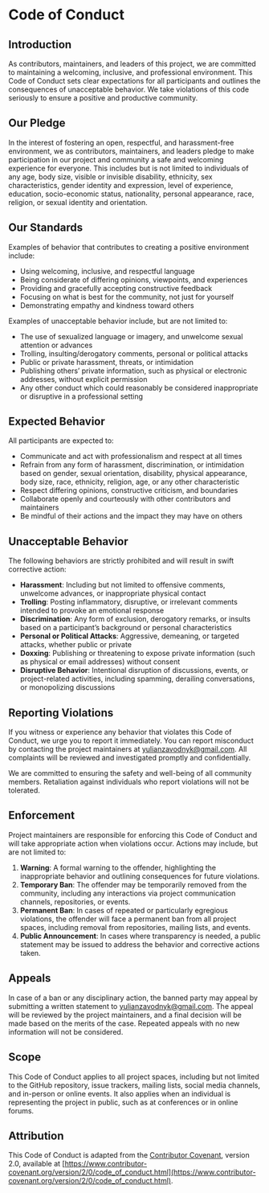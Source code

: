 # Code of Conduct

## Introduction
As contributors, maintainers, and leaders of this project, we are committed to maintaining a welcoming, inclusive, and professional environment. This Code of Conduct sets clear expectations for all participants and outlines the consequences of unacceptable behavior. We take violations of this code seriously to ensure a positive and productive community.

## Our Pledge
In the interest of fostering an open, respectful, and harassment-free environment, we as contributors, maintainers, and leaders pledge to make participation in our project and community a safe and welcoming experience for everyone. This includes but is not limited to individuals of any age, body size, visible or invisible disability, ethnicity, sex characteristics, gender identity and expression, level of experience, education, socio-economic status, nationality, personal appearance, race, religion, or sexual identity and orientation.

## Our Standards
Examples of behavior that contributes to creating a positive environment include:
- Using welcoming, inclusive, and respectful language
- Being considerate of differing opinions, viewpoints, and experiences
- Providing and gracefully accepting constructive feedback
- Focusing on what is best for the community, not just for yourself
- Demonstrating empathy and kindness toward others

Examples of unacceptable behavior include, but are not limited to:
- The use of sexualized language or imagery, and unwelcome sexual attention or advances
- Trolling, insulting/derogatory comments, personal or political attacks
- Public or private harassment, threats, or intimidation
- Publishing others’ private information, such as physical or electronic addresses, without explicit permission
- Any other conduct which could reasonably be considered inappropriate or disruptive in a professional setting

## Expected Behavior
All participants are expected to:
- Communicate and act with professionalism and respect at all times
- Refrain from any form of harassment, discrimination, or intimidation based on gender, sexual orientation, disability, physical appearance, body size, race, ethnicity, religion, age, or any other characteristic
- Respect differing opinions, constructive criticism, and boundaries
- Collaborate openly and courteously with other contributors and maintainers
- Be mindful of their actions and the impact they may have on others

## Unacceptable Behavior
The following behaviors are strictly prohibited and will result in swift corrective action:
- **Harassment**: Including but not limited to offensive comments, unwelcome advances, or inappropriate physical contact
- **Trolling**: Posting inflammatory, disruptive, or irrelevant comments intended to provoke an emotional response
- **Discrimination**: Any form of exclusion, derogatory remarks, or insults based on a participant’s background or personal characteristics
- **Personal or Political Attacks**: Aggressive, demeaning, or targeted attacks, whether public or private
- **Doxxing**: Publishing or threatening to expose private information (such as physical or email addresses) without consent
- **Disruptive Behavior**: Intentional disruption of discussions, events, or project-related activities, including spamming, derailing conversations, or monopolizing discussions

## Reporting Violations
If you witness or experience any behavior that violates this Code of Conduct, we urge you to report it immediately. You can report misconduct by contacting the project maintainers at yulianzavodnyk@gmail.com. All complaints will be reviewed and investigated promptly and confidentially.

We are committed to ensuring the safety and well-being of all community members. Retaliation against individuals who report violations will not be tolerated.

## Enforcement
Project maintainers are responsible for enforcing this Code of Conduct and will take appropriate action when violations occur. Actions may include, but are not limited to:
1. **Warning**: A formal warning to the offender, highlighting the inappropriate behavior and outlining consequences for future violations.
2. **Temporary Ban**: The offender may be temporarily removed from the community, including any interactions via project communication channels, repositories, or events.
3. **Permanent Ban**: In cases of repeated or particularly egregious violations, the offender will face a permanent ban from all project spaces, including removal from repositories, mailing lists, and events.
4. **Public Announcement**: In cases where transparency is needed, a public statement may be issued to address the behavior and corrective actions taken.

## Appeals
In case of a ban or any disciplinary action, the banned party may appeal by submitting a written statement to yulianzavodnyk@gmail.com. The appeal will be reviewed by the project maintainers, and a final decision will be made based on the merits of the case. Repeated appeals with no new information will not be considered.

## Scope
This Code of Conduct applies to all project spaces, including but not limited to the GitHub repository, issue trackers, mailing lists, social media channels, and in-person or online events. It also applies when an individual is representing the project in public, such as at conferences or in online forums.

## Attribution
This Code of Conduct is adapted from the [Contributor Covenant](https://www.contributor-covenant.org), version 2.0, available at [https://www.contributor-covenant.org/version/2/0/code_of_conduct.html](https://www.contributor-covenant.org/version/2/0/code_of_conduct.html).